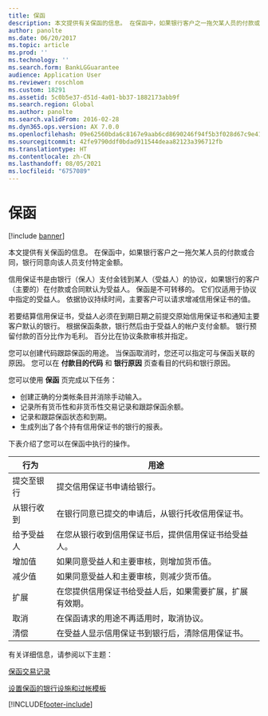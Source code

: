 ```yaml
---
title: 保函
description: 本文提供有关保函的信息。 在保函中，如果银行客户之一拖欠某人员的付款或合同，银行同意向该人员支付特定金额。
author: panolte
ms.date: 06/20/2017
ms.topic: article
ms.prod: ''
ms.technology: ''
ms.search.form: BankLGGuarantee
audience: Application User
ms.reviewer: roschlom
ms.custom: 18291
ms.assetid: 5c0b5e37-d51d-4a01-bb37-1882173abb9f
ms.search.region: Global
ms.author: panolte
ms.search.validFrom: 2016-02-28
ms.dyn365.ops.version: AX 7.0.0
ms.openlocfilehash: 09e62560bda6c8167e9aab6cd8690246f94f5b3f028d67c9e41a1fbba17dc499
ms.sourcegitcommit: 42fe9790ddf0bdad911544deaa82123a396712fb
ms.translationtype: HT
ms.contentlocale: zh-CN
ms.lasthandoff: 08/05/2021
ms.locfileid: "6757089"
---
```

# <a name="letters-of-guarantee"></a>保函

[!include [banner](../includes/banner.md)]

本文提供有关保函的信息。 在保函中，如果银行客户之一拖欠某人员的付款或合同，银行同意向该人员支付特定金额。 

信用保证书是由银行（保人）支付金钱到某人（受益人）的协议，如果银行的客户（主要的）在付款或合同默认为受益人。 保函是不可转移的。 它们仅适用于协议中指定的受益人。 依据协议持续时间，主要客户可以请求增减信用保证书的值。 

若要结算信用保证书，受益人必须在到期日期之前提交原始信用保证书和通知主要客户默认的银行。 根据保函条款，银行然后由于受益人的帐户支付金额。 银行预留付款的百分比作为毛利。 百分比在协议条款审核并指定。 

您可以创建代码跟踪保函的用途。 当保函取消时，您还可以指定可与保函关联的原因。 您可以在 **付款目的代码** 和 **银行原因** 页查看目的代码和银行原因。 

您可以使用 **保函** 页完成以下任务：

-   创建正确的分类帐条目并消除手动输入。
-   记录所有货币性和非货币性交易记录和跟踪保函余额。
-   记录和跟踪保函状态和到期。
-   生成列出了各个持有信用保证书的银行的报表。

下表介绍了您可以在保函中执行的操作。

| 行为              | 用途                                                                                                                   |
|---------------------|---------------------------------------------------------------------------------------------------------------------------|
| 提交至银行      | 提交信用保证书申请给银行。                                                                       |
| 从银行收到   | 在银行同意已提交的申请后，从银行托收信用保证书。                            |
| 给予受益人 | 在您从银行收到信用保证书后，提供信用保证书给受益人。              |
| 增加值      | 如果同意受益人和主要审核，则增加货币值。                                                  |
| 减少值      | 如果同意受益人和主要审核，则减少货币值。                                                  |
| 扩展              | 在您提供信用保证书给受益人后，如果需要扩展，扩展有效期。 |
| 取消              | 在保函请求的用途不再适用时，取消协议。                  |
| 清偿           | 在受益人显示信用保证书到银行后，清除信用保证书。                      |


有关详细信息，请参阅以下主题：

[保函交易记录](tasks/letter-guarantee-transaction.md)

[设置保函的银行设施和过帐模板](tasks/set-up-bank-facilities-posting-profiles.md)




[!INCLUDE[footer-include](../../includes/footer-banner.md)]